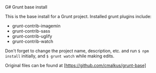 G# Grunt base install

This is the base install for a Grunt project. Installed grunt plugins include:
- grunt-contrib-imagemin
- grunt-contrib-sass
- grunt-contrib-uglify
- grunt-contrib-watch

Don't forget to change the project name, description, etc. and run ```$ npm install``` initially, and ```$ grunt watch``` while making edits.

Original files can be found at [https://github.com/cmalkus/grunt-base]

[https://github.com/cmalkus/grunt-test]:https://github.com/cmalkus/grunt-base